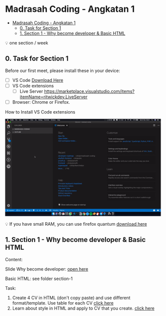 # Madrasah Coding - Angkatan 1

- [Madrasah Coding - Angkatan 1](#madrasah-coding---angkatan-1)
  - [0. Task for Section 1](#0-task-for-section-1)
  - [1. Section 1 - Why become developer & Basic HTML](#1-section-1---why-become-developer--basic-html)

:bulb: one section / week

## 0. Task for Section 1

Before our first meet, please install these in your device:

- [ ] VS Code [Download Here](https://code.visualstudio.com/Download)
- [ ] VS Code extensions
  - [ ] Live Server https://marketplace.visualstudio.com/items?itemName=ritwickdey.LiveServer
- [ ] Browser: Chrome or Firefox.

How to Install VS Code extensions

![how to](./img/01-vscode.gif)

:bulb: If you have small RAM, you can use firefox quantum
[download here](https://www.mozilla.org/id/firefox/)

## 1. Section 1 - Why become developer & Basic HTML

Content:

Slide Why become developer: [open here](https://docs.google.com/presentation/d/1JdIY2TV5jlC_nA2XBLxJa6lXU9f0OwNewwvqZJ6PCnU/edit?usp=sharing)

Basic HTML: see folder section-1

Task:

1. Create 4 CV in HTML (don't copy paste) and use different format/template. Use table for each CV [click here](https://www.w3schools.com/html/html_tables.asp)
2. Learn about style in HTML and apply to CV that you create. [click here](https://www.w3schools.com/html/html_styles.asp)
